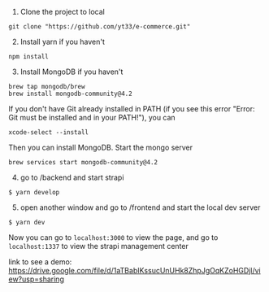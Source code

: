 1. Clone the project to local
```
git clone "https://github.com/yt33/e-commerce.git"
```
2. Install yarn if you haven't 
```
npm install
```
3. Install MongoDB if you haven't
```
brew tap mongodb/brew
brew install mongodb-community@4.2
```
If you don't have Git already installed in PATH (if you see this error "Error: Git must be installed and in your PATH!"), you can
```
xcode-select --install
```
Then you can install MongoDB.
Start the mongo server
```
brew services start mongodb-community@4.2
```
4. go to /backend and start strapi
```
$ yarn develop
```
5. open another window and go to /frontend and start the local dev server
```
$ yarn dev
```

Now you can go to `localhost:3000` to view the page, and go to `localhost:1337` to view the strapi management center

link to see a demo: https://drive.google.com/file/d/1aTBabIKssucUnUHk8ZhpJgOqKZoHGDjl/view?usp=sharing
